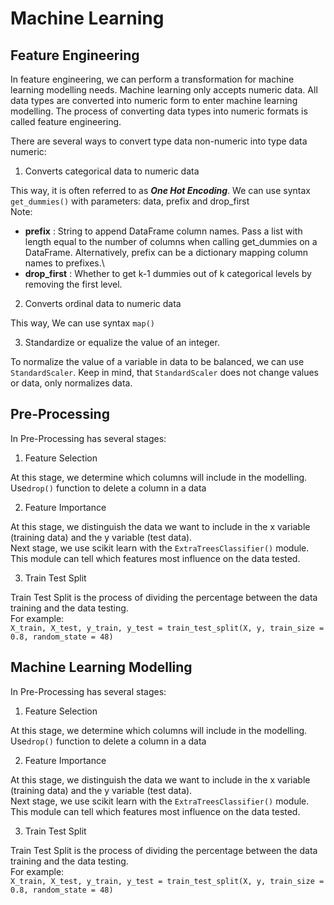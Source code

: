 # Machine Learning

## Feature Engineering

In feature engineering, we can perform a transformation for machine learning modelling needs. Machine learning only accepts numeric data. All data types are converted into numeric form to enter machine learning modelling. The process of converting data types into numeric formats is called feature engineering.

There are several ways to convert type data non-numeric into type data numeric:

1. Converts categorical data to numeric data

This way, it is often referred to as **_One Hot Encoding_**. We can use syntax `get_dummies()` with parameters: data, prefix and drop_first\
Note:
* **prefix** : String to append DataFrame column names. Pass a list with length equal to the number of columns when calling get_dummies on a DataFrame. Alternatively, prefix can be a dictionary mapping column names to prefixes.\
* **drop_first** : Whether to get k-1 dummies out of k categorical levels by removing the first level.

2. Converts ordinal data to numeric data

This way,  We can use syntax `map()` 

3. Standardize or equalize the value of an integer.

To normalize the value of a variable in data to be balanced, we can use `StandardScaler`. Keep in mind, that `StandardScaler` does not change values or data, only normalizes data.

## Pre-Processing

In Pre-Processing has several stages:

1. Feature Selection

At this stage, we determine which columns will include in the modelling.\
Use`drop()` function to delete a column in a data

2. Feature Importance

At this stage, we distinguish the data we want to include in the x variable (training data) and the y variable (test data).\
Next stage, we use scikit learn with the `ExtraTreesClassifier()` module. This module can tell which features most influence on the data tested.

3. Train Test Split

Train Test Split is the process of dividing the percentage between the data training and the data testing.\
For example:\
`X_train, X_test, y_train, y_test = train_test_split(X, y, train_size = 0.8, random_state = 48)`

## Machine Learning Modelling

In Pre-Processing has several stages:

1. Feature Selection

At this stage, we determine which columns will include in the modelling.\
Use`drop()` function to delete a column in a data

2. Feature Importance

At this stage, we distinguish the data we want to include in the x variable (training data) and the y variable (test data).\
Next stage, we use scikit learn with the `ExtraTreesClassifier()` module. This module can tell which features most influence on the data tested.

3. Train Test Split

Train Test Split is the process of dividing the percentage between the data training and the data testing.\
For example:\
`X_train, X_test, y_train, y_test = train_test_split(X, y, train_size = 0.8, random_state = 48)`
